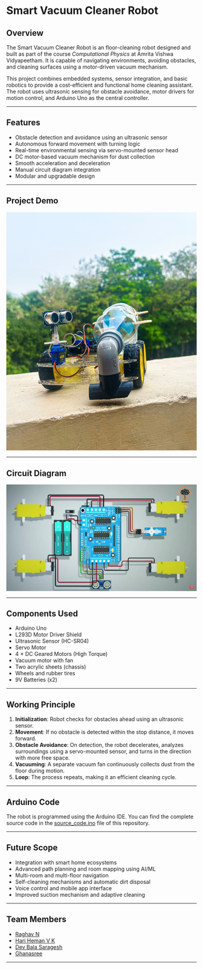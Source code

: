 # Smart Vacuum Cleaner Robot

## Overview

The Smart Vacuum Cleaner Robot is an floor-cleaning robot designed and built as part of the course *Computational Physics* at Amrita Vishwa Vidyapeetham. It is capable of navigating environments, avoiding obstacles, and cleaning surfaces using a motor-driven vacuum mechanism.

This project combines embedded systems, sensor integration, and basic robotics to provide a cost-efficient and functional home cleaning assistant. The robot uses ultrasonic sensing for obstacle avoidance, motor drivers for motion control, and Arduino Uno as the central controller.

---
## Features

- Obstacle detection and avoidance using an ultrasonic sensor
- Autonomous forward movement with turning logic
- Real-time environmental sensing via servo-mounted sensor head
- DC motor-based vacuum mechanism for dust collection
- Smooth acceleration and deceleration
- Manual circuit diagram integration
- Modular and upgradable design

---

## Project Demo

[![Watch the demo](Resources/bot.jpg)](https://drive.google.com/file/d/1qJvS7lNiSm_QseHWfddz5XZzQhISXHSN/view)


---

## Circuit Diagram
<img src = "https://raw.githubusercontent.com/dbsaragesh-bs/Smart-Vacuum-Cleaner-Robot/refs/heads/main/Resources/circuit_diag.jpg" alt = "Circuit Diagram" />

---

## Components Used

- Arduino Uno
- L293D Motor Driver Shield
- Ultrasonic Sensor (HC-SR04)
- Servo Motor
- 4 × DC Geared Motors (High Torque)
- Vacuum motor with fan
- Two acrylic sheets (chassis)
- Wheels and rubber tires
- 9V Batteries (x2)

---

## Working Principle

1. **Initialization**: Robot checks for obstacles ahead using an ultrasonic sensor.
2. **Movement**: If no obstacle is detected within the stop distance, it moves forward.
3. **Obstacle Avoidance**: On detection, the robot decelerates, analyzes surroundings using a servo-mounted sensor, and turns in the direction with more free space.
4. **Vacuuming**: A separate vacuum fan continuously collects dust from the floor during motion.
5. **Loop**: The process repeats, making it an efficient cleaning cycle.

---

## Arduino Code

The robot is programmed using the Arduino IDE. You can find the complete source code in the [source_code.ino](source_code.ino) file of this repository.

---

## Future Scope

- Integration with smart home ecosystems
- Advanced path planning and room mapping using AI/ML
- Multi-room and multi-floor navigation
- Self-cleaning mechanisms and automatic dirt disposal
- Voice control and mobile app interface
- Improved suction mechanism and adaptive cleaning

---

## Team Members
- [Raghav N](https://github.com/Rag-795)
- [Hari Heman V K](https://github.com/HXMAN76)
- [Dev Bala Saragesh](https://github.com/dbsaragesh-bs)
- [Ghanasree](https://github.com/Ghanasree-S)
---
